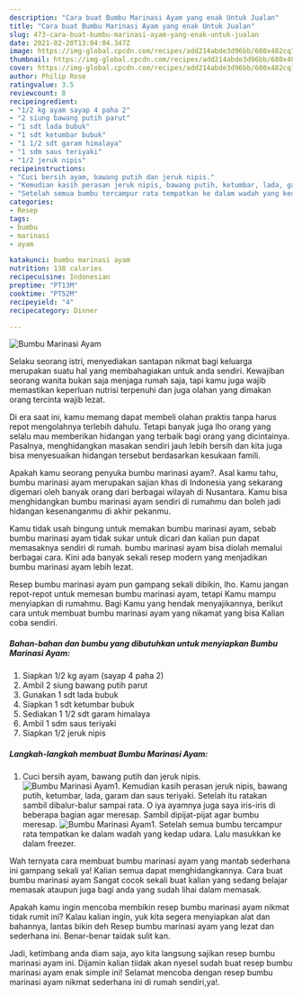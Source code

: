 ```yaml
---
description: "Cara buat Bumbu Marinasi Ayam yang enak Untuk Jualan"
title: "Cara buat Bumbu Marinasi Ayam yang enak Untuk Jualan"
slug: 473-cara-buat-bumbu-marinasi-ayam-yang-enak-untuk-jualan
date: 2021-02-20T13:04:04.347Z
image: https://img-global.cpcdn.com/recipes/add214abde3d96bb/680x482cq70/bumbu-marinasi-ayam-foto-resep-utama.jpg
thumbnail: https://img-global.cpcdn.com/recipes/add214abde3d96bb/680x482cq70/bumbu-marinasi-ayam-foto-resep-utama.jpg
cover: https://img-global.cpcdn.com/recipes/add214abde3d96bb/680x482cq70/bumbu-marinasi-ayam-foto-resep-utama.jpg
author: Philip Rose
ratingvalue: 3.5
reviewcount: 8
recipeingredient:
- "1/2 kg ayam sayap 4 paha 2"
- "2 siung bawang putih parut"
- "1 sdt lada bubuk"
- "1 sdt ketumbar bubuk"
- "1 1/2 sdt garam himalaya"
- "1 sdm saus teriyaki"
- "1/2 jeruk nipis"
recipeinstructions:
- "Cuci bersih ayam, bawang putih dan jeruk nipis."
- "Kemudian kasih perasan jeruk nipis, bawang putih, ketumbar, lada, garam dan saus teriyaki. Setelah itu ratakan sambil dibalur-balur sampai rata. O iya ayamnya juga saya iris-iris di beberapa bagian agar meresap. Sambil dipijat-pijat agar bumbu meresap."
- "Setelah semua bumbu tercampur rata tempatkan ke dalam wadah yang kedap udara. Lalu masukkan ke dalam freezer."
categories:
- Resep
tags:
- bumbu
- marinasi
- ayam

katakunci: bumbu marinasi ayam 
nutrition: 138 calories
recipecuisine: Indonesian
preptime: "PT13M"
cooktime: "PT52M"
recipeyield: "4"
recipecategory: Dinner

---
```



![Bumbu Marinasi Ayam](https://img-global.cpcdn.com/recipes/add214abde3d96bb/680x482cq70/bumbu-marinasi-ayam-foto-resep-utama.jpg)

Selaku seorang istri, menyediakan santapan nikmat bagi keluarga merupakan suatu hal yang membahagiakan untuk anda sendiri. Kewajiban seorang  wanita bukan saja menjaga rumah saja, tapi kamu juga wajib memastikan keperluan nutrisi terpenuhi dan juga olahan yang dimakan orang tercinta wajib lezat.

Di era  saat ini, kamu memang dapat membeli olahan praktis tanpa harus repot mengolahnya terlebih dahulu. Tetapi banyak juga lho orang yang selalu mau memberikan hidangan yang terbaik bagi orang yang dicintainya. Pasalnya, menghidangkan masakan sendiri jauh lebih bersih dan kita juga bisa menyesuaikan hidangan tersebut berdasarkan kesukaan famili. 



Apakah kamu seorang penyuka bumbu marinasi ayam?. Asal kamu tahu, bumbu marinasi ayam merupakan sajian khas di Indonesia yang sekarang digemari oleh banyak orang dari berbagai wilayah di Nusantara. Kamu bisa menghidangkan bumbu marinasi ayam sendiri di rumahmu dan boleh jadi hidangan kesenanganmu di akhir pekanmu.

Kamu tidak usah bingung untuk memakan bumbu marinasi ayam, sebab bumbu marinasi ayam tidak sukar untuk dicari dan kalian pun dapat memasaknya sendiri di rumah. bumbu marinasi ayam bisa diolah memalui berbagai cara. Kini ada banyak sekali resep modern yang menjadikan bumbu marinasi ayam lebih lezat.

Resep bumbu marinasi ayam pun gampang sekali dibikin, lho. Kamu jangan repot-repot untuk memesan bumbu marinasi ayam, tetapi Kamu mampu menyiapkan di rumahmu. Bagi Kamu yang hendak menyajikannya, berikut cara untuk membuat bumbu marinasi ayam yang nikamat yang bisa Kalian coba sendiri.

<!--inarticleads1-->

##### Bahan-bahan dan bumbu yang dibutuhkan untuk menyiapkan Bumbu Marinasi Ayam:

1. Siapkan 1/2 kg ayam (sayap 4 paha 2)
1. Ambil 2 siung bawang putih parut
1. Gunakan 1 sdt lada bubuk
1. Siapkan 1 sdt ketumbar bubuk
1. Sediakan 1 1/2 sdt garam himalaya
1. Ambil 1 sdm saus teriyaki
1. Siapkan 1/2 jeruk nipis




<!--inarticleads2-->

##### Langkah-langkah membuat Bumbu Marinasi Ayam:

1. Cuci bersih ayam, bawang putih dan jeruk nipis.
<img src="https://img-global.cpcdn.com/steps/422d680f1ade4356/160x128cq70/bumbu-marinasi-ayam-langkah-memasak-1-foto.jpg" alt="Bumbu Marinasi Ayam">1. Kemudian kasih perasan jeruk nipis, bawang putih, ketumbar, lada, garam dan saus teriyaki. Setelah itu ratakan sambil dibalur-balur sampai rata. O iya ayamnya juga saya iris-iris di beberapa bagian agar meresap. Sambil dipijat-pijat agar bumbu meresap.
<img src="https://img-global.cpcdn.com/steps/c9909de8f0659c40/160x128cq70/bumbu-marinasi-ayam-langkah-memasak-2-foto.jpg" alt="Bumbu Marinasi Ayam">1. Setelah semua bumbu tercampur rata tempatkan ke dalam wadah yang kedap udara. Lalu masukkan ke dalam freezer.




Wah ternyata cara membuat bumbu marinasi ayam yang mantab sederhana ini gampang sekali ya! Kalian semua dapat menghidangkannya. Cara buat bumbu marinasi ayam Sangat cocok sekali buat kalian yang sedang belajar memasak ataupun juga bagi anda yang sudah lihai dalam memasak.

Apakah kamu ingin mencoba membikin resep bumbu marinasi ayam nikmat tidak rumit ini? Kalau kalian ingin, yuk kita segera menyiapkan alat dan bahannya, lantas bikin deh Resep bumbu marinasi ayam yang lezat dan sederhana ini. Benar-benar taidak sulit kan. 

Jadi, ketimbang anda diam saja, ayo kita langsung sajikan resep bumbu marinasi ayam ini. Dijamin kalian tiidak akan nyesel sudah buat resep bumbu marinasi ayam enak simple ini! Selamat mencoba dengan resep bumbu marinasi ayam nikmat sederhana ini di rumah sendiri,ya!.

